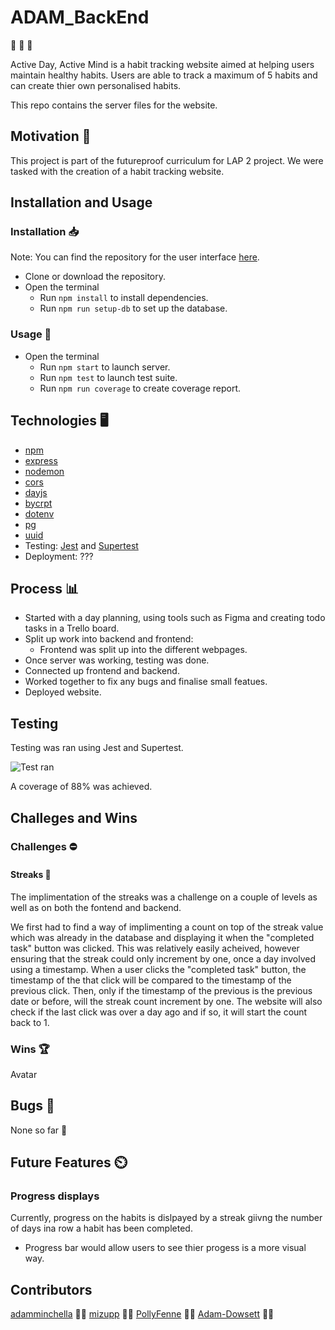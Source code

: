 # ADAM_BackEnd
    
:apple: :apple: :apple:

Active Day, Active Mind is a habit tracking website aimed at helping users maintain healthy habits. Users are able to track a maximum of 5 habits and can create thier own personalised habits.

This repo contains the server files for the website.

## Motivation :muscle:

This project is part of the futureproof curriculum for LAP 2 project. We were tasked with the creation of a habit tracking website. 
                                                                               
## Installation and Usage 

### Installation :inbox_tray: 

Note: You can find the repository for the user interface [here](https://github.com/mizupp/ADAM_FrontEnd).

- Clone or download the repository.
- Open the terminal
  - Run `npm install` to install dependencies.
  - Run `npm run setup-db` to set up the database.

### Usage :open_file_folder:

- Open the terminal 
    - Run `npm start` to launch server.
    - Run `npm test` to launch test suite.
    - Run `npm run coverage` to create coverage report.


## Technologies :desktop_computer:

- [npm](https://www.npmjs.com/)
- [express](https://www.npmjs.com/package/express)
- [nodemon](https://www.npmjs.com/package/nodemon)
- [cors](https://www.npmjs.com/package/cors)
- [dayjs](https://www.npmjs.com/package/dayjs)
- [bycrpt](https://www.npmjs.com/package/bcrypt)
- [dotenv](https://www.npmjs.com/package/dotenv)
- [pg](https://www.npmjs.com/package/pg)
- [uuid](https://www.npmjs.com/package/uuid)
- Testing: [Jest](https://www.npmjs.com/package/jest) and [Supertest](https://www.npmjs.com/package/supertest)
- Deployment: ???


## Process :bar_chart:

- Started with a day planning, using tools such as Figma and creating todo tasks in a Trello board.
- Split up work into backend and frontend:
  - Frontend was split up into the different webpages.
- Once server was working, testing was done.
- Connected up frontend and backend.
- Worked together to fix any bugs and finalise small featues.
- Deployed website.

## Testing

Testing was ran using Jest and Supertest.

![Test ran](./images/tests.png)

A coverage of 88% was achieved.


## Challeges and Wins

### Challenges :no_entry:

#### Streaks :cut_of_meat:

The implimentation of the streaks was a challenge on a couple of levels as well as on both the fontend and backend.

We first had to find a way of implimenting a count on top of the streak value which was already in the database and displaying it when the "completed task" button was clicked. 
This was relatively easily acheived, however ensuring that the streak could only increment by one, once a day involved using a timestamp. 
When a user clicks the "completed task" button, the timestamp of the that click will be compared to the timestamp of the previous click.
Then, only if the timestamp of the previous is the previous date or before, will the streak count increment by one.
The website will also check if the last click was over a day ago and if so, it will start the count back to 1.


### Wins :trophy:

Avatar 


## Bugs :bug:

None so far :crossed_fingers:

## Future Features :timer_clock: 

### Progress displays

Currently, progress on the habits is dislpayed by a streak giivng the number of days ina row a habit has been completed.

- Progress bar would allow users to see thier progess is a more visual way.


## Contributors 

[adamminchella](https://github.com/adamminchella) :man_technologist:
[mizupp](https://github.com/mizupp) :woman_technologist:
[PollyFenne](https://github.com/PollyFenne) :woman_technologist:
[Adam-Dowsett](https://github.com/Adam-Dowsett) :man_technologist: